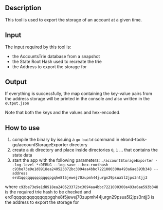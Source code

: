 ## Description

This tool is used to export the storage of an account at a given time. 

## Input

The input required by this tool is:
- the AccountsTrie database from a snapshot
- the State Root Hash used to recreate the trie
- the Address to export the storage for


## Output

If everything is successfully, the map containing the key-value pairs from the address storage will be printed in the console and also written in the `output.json`

Note that both the keys and the values and hex-encoded.

## How to use

1. compile the binary by issuing a `go build` command in elrond-tools-go/accountStorageExporter directory
2. create a `db` directory and place inside directories `0`, `1` ... that contains the state data
3. start the app with the following parameters: 
   `./accountStorageExporter --log-level *:DEBUG --log-save --hex-roothash c93be73e9e1d8918ea240523372bc3094aa4bbc7221000300a493a6ae593b348 --address erd1qqqqqqqqqqqqqpgqhe8t5jewej70zupmh44jurgn29psua5l2jps3ntjj3` 
   
where `c93be73e9e1d8918ea240523372bc3094aa4bbc7221000300a493a6ae593b348` is the required trie hash to be checked and erd1qqqqqqqqqqqqqpgqhe8t5jewej70zupmh44jurgn29psua5l2jps3ntjj3 is the address to export the storage for
